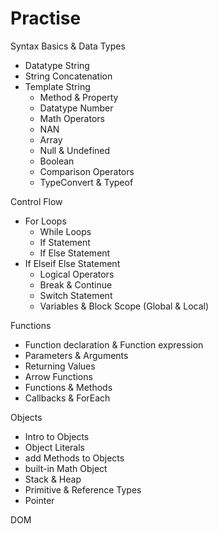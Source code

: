 # Practise

Syntax Basics & Data Types
  - Datatype String
  - String Concatenation
  - Template String
	- Method & Property
	- Datatype Number 
	- Math Operators
	- NAN
	- Array
	- Null & Undefined
	- Boolean 
	- Comparison Operators
	- TypeConvert & Typeof 
	
	
Control Flow
  - For Loops 
	- While Loops
	- If Statement
	- If Else Statement
  - If Elseif Else Statement
	- Logical Operators 
	- Break & Continue 
	- Switch Statement
	- Variables & Block Scope (Global & Local)
	
	
Functions
 - Function declaration & Function expression 
 - Parameters & Arguments
 - Returning Values 
 - Arrow Functions
 - Functions & Methods 
 - Callbacks & ForEach


Objects
 - Intro to Objects 
 - Object Literals
 - add Methods to Objects
 - built-in Math Object
 - Stack & Heap 
 - Primitive & Reference Types
 - Pointer
 
 
DOM
